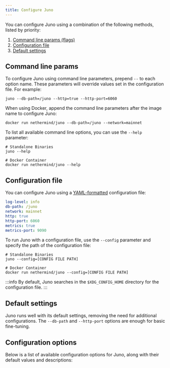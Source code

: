 ```yaml
---
title: Configure Juno
---
```


You can configure Juno using a combination of the following methods, listed by priority:

1. [Command line params (flags)](#command-line-params)
2. [Configuration file](#configuration-file)
3. [Default settings](#default-settings)

## Command line params

To configure Juno using command line parameters, prepend `--` to each option name. These parameters will override values set in the configuration file. For example:

```shell
juno --db-path=/juno --http=true --http-port=6060
```

When using Docker, append the command line parameters after the image name to configure Juno:

```shell
docker run nethermind/juno --db-path=/juno --network=mainnet
```

To list all available command line options, you can use the `--help` parameter:

```shell
# Standalone Binaries
juno --help

# Docker Container
docker run nethermind/juno --help
```

## Configuration file

You can configure Juno using a [YAML-formatted](https://en.wikipedia.org/wiki/YAML) configuration file:

```yaml title="Sample YAML File" showLineNumbers
log-level: info
db-path: /juno
network: mainnet
http: true
http-port: 6060
metrics: true
metrics-port: 9090
```

To run Juno with a configuration file, use the `--config` parameter and specify the path of the configuration file:

```shell
# Standalone Binaries
juno --config=[CONFIG FILE PATH]

# Docker Container
docker run nethermind/juno --config=[CONFIG FILE PATH]
```

:::info
By default, Juno searches in the `$XDG_CONFIG_HOME` directory for the configuration file.
:::

## Default settings

Juno runs well with its default settings, removing the need for additional configurations. The `--db-path` and `--http-port` options are enough for basic fine-tuning.

## Configuration options

Below is a list of available configuration options for Juno, along with their default values and descriptions:
